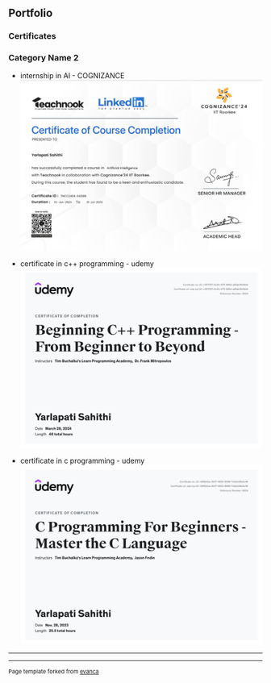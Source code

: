 ## Portfolio

### Certificates

### Category Name 2

- internship in AI - COGNIZANCE
  <img src="images/internship certificate.png">
  
- certificate in c++ programming - udemy
  <img src="images/udemy certificate 1.jpg">
  
- certificate in c programming - udemy
  <img src="images/udemy certificate 2.jpg">
 
---




---
<p style="font-size:11px">Page template forked from <a href="https://github.com/evanca/quick-portfolio">evanca</a></p>
<!-- Remove above link if you don't want to attibute -->
